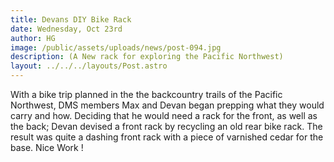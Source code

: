 ```yaml
---
title: Devans DIY Bike Rack
date: Wednesday, Oct 23rd
author: HG
image: /public/assets/uploads/news/post-094.jpg
description: (A New rack for exploring the Pacific Northwest)
layout: ../../../layouts/Post.astro
---
```


With a bike trip planned in the the backcountry trails of the Pacific Northwest, DMS members Max and Devan began prepping what they would carry and how. Deciding that he would need a rack for the front, as well as the back; Devan devised a front rack by recycling an old rear bike rack. The result was quite a dashing front rack with a piece of varnished cedar for the base. Nice Work !
